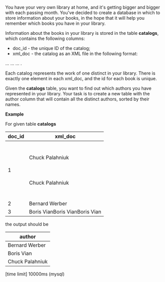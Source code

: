 You have your very own library at home, and it's getting bigger and bigger with each passing month. You've decided to create a database in which to store information about your books, in the hope that it will help you remember which books you have in your library.

Information about the books in your library is stored in the table __catalogs__, which contains the following columns:

* doc_id - the unique ID of the catalog;
* xml_doc - the catalog as an XML file in the following format:

<catalog>
  <book id="...">
    <author>...</author>
    <title>...</title>
  </book>
  <book id="...">
    <author>...</author>
    <title>...</title>
  </book>
  ...
</catalog>.

Each catalog represents the work of one distinct <author> in your library. There is exactly one <catalog> element in each xml_doc, and the id for each book is unique.

Given the __catalogs__ table, you want to find out which authors you have represented in your library. Your task is to create a new table with the author column that will contain all the distinct authors, sorted by their names.

__Example__

For given table __catalogs__

|doc_id|	xml_doc|
|---|---|
|1	| <catalog> <br /> <book id="11"> <br /> <author>Chuck Palahniuk</author> <br /> <title>Fight Club</title> <br /> </book> <br /> <book id="12"> <br /> <author>Chuck Palahniuk</author> <br /> <title>Survivor</title> <br /> </book> <br /> </catalog>|
|2	| <catalog><book id="21"><author>Bernard Werber</author><title>Les Thanatonautes</title></book></catalog>|
|3	|<catalog><book id="31"><author>Boris Vian</author><title>The Big Sleep</title></book><book id="32"><author>Boris Vian</author><title>The Lady in the Lake</title></book><book id="33"><author>Boris Vian</author><title>The World of Null-A</title></book></catalog>|

the output should be

|author|
|---|
|Bernard Werber|
|Boris Vian|
|Chuck Palahniuk|

[time limit] 10000ms (mysql)
